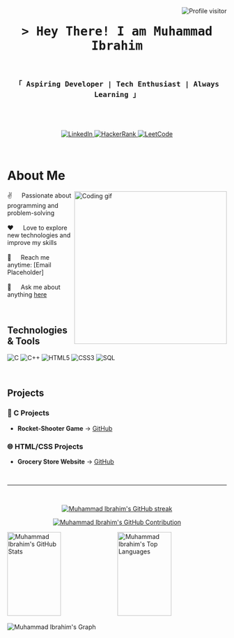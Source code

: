 

<a href="https://komarev.com/ghpvc/?username=maybethemuhammadibrahim">
  <img align="right" src="https://komarev.com/ghpvc/?username=maybethemuhammadibrahim&label=Visitors&color=88C0D0&style=flat" alt="Profile visitor" />
</a>

<!-- Intro  -->
<h1 align="center">
        <samp>&gt; Hey There! I am <b>Muhammad Ibrahim</b></samp>
</h1>

<h3 align="center"> 
  <samp>
    <br>
    <p>
    「 Aspiring Developer | Tech Enthusiast | Always Learning 」
    </p>
      <br>
    <br>
  </samp>
</h3>

<p align="center">
 <a href="#" target="blank">
  <img src="https://img.shields.io/badge/LinkedIn-0077B5?style=for-the-badge&logo=linkedin&logoColor=white" alt="LinkedIn" />
 </a>
 <a href="#" target="blank">
  <img src="https://img.shields.io/badge/HackerRank-2EC866?style=for-the-badge&logo=hackerrank&logoColor=white" alt="HackerRank" />
 </a>
 <a href="#" target="blank">
  <img src="https://img.shields.io/badge/LeetCode-FFA116?style=for-the-badge&logo=leetcode&logoColor=white" alt="LeetCode" />
 </a>
</p>
<br />

<!-- About Section -->
# About Me

<p>
 <img align="right" width="350" src="/assets/programmer.gif" alt="Coding gif" />
  
 ✌️ &emsp; Passionate about programming and problem-solving <br/><br/>
 ❤️ &emsp; Love to explore new technologies and improve my skills<br/><br/>
 📧 &emsp; Reach me anytime: [Email Placeholder] <br/><br/>
 💬 &emsp; Ask me about anything [here](https://github.com/maybethemuhammadibrahim/maybethemuhammadibrahim/issues)
</p>

<br/>

## Technologies & Tools

![C](https://img.shields.io/badge/C-A8B9CC?style=for-the-badge&logo=c&logoColor=white)
![C++](https://img.shields.io/badge/C++-00599C?style=for-the-badge&logo=c%2B%2B&logoColor=white)
![HTML5](https://img.shields.io/badge/HTML5-E34F26?style=for-the-badge&logo=html5&logoColor=white)
![CSS3](https://img.shields.io/badge/CSS3-1572B6?style=for-the-badge&logo=css3&logoColor=white)
![SQL](https://img.shields.io/badge/SQL-4479A1?style=for-the-badge&logo=sqlite&logoColor=white)

<br/>

## Projects

### 🚀 C Projects
- **Rocket-Shooter Game** → [GitHub](https://github.com/maybethemuhammadibrahim/Rocket-Game)

### 🌐 HTML/CSS Projects
- **Grocery Store Website** → [GitHub](https://github.com/maybethemuhammadibrahim/ICT-Project)

<br/>
<hr/>
<br/>

<p align="center">
  <a href="https://github.com/maybethemuhammadibrahim">
    <img src="https://github-readme-streak-stats.herokuapp.com/?user=maybethemuhammadibrahim&theme=nord&border=88C0D0&background=2E3440" alt="Muhammad Ibrahim's GitHub streak"/>
  </a>
</p>

<p align="center">
  <a href="https://github.com/maybethemuhammadibrahim">
    <img src="https://github-profile-summary-cards.vercel.app/api/cards/profile-details?username=maybethemuhammadibrahim&theme=nord" alt="Muhammad Ibrahim's GitHub Contribution"/>
  </a>
</p>

<a> 
    <a href="https://github.com/maybethemuhammadibrahim"><img alt="Muhammad Ibrahim's GitHub Stats" src="https://denvercoder1-github-readme-stats.vercel.app/api?username=maybethemuhammadibrahim&show_icons=true&count_private=true&theme=nord&border_color=88C0D0&bg_color=2E3440&title_color=8FBCBB&icon_color=D8DEE9" height="192px" width="49.5%"/></a>
  <a href="https://github.com/maybethemuhammadibrahim"><img alt="Muhammad Ibrahim's Top Languages" src="https://denvercoder1-github-readme-stats.vercel.app/api/top-langs/?username=maybethemuhammadibrahim&langs_count=8&layout=compact&theme=nord&border_color=88C0D0&bg_color=2E3440&title_color=8FBCBB&icon_color=D8DEE9" height="192px" width="49.5%"/></a>
  <br/>
</a>

![Muhammad Ibrahim's Graph](https://github-readme-activity-graph.vercel.app/graph?username=maybethemuhammadibrahim&custom_title=Muhammad%20Ibrahim's%20GitHub%20Activity%20Graph&bg_color=2E3440&color=88C0D0&line=88C0D0&point=88C0D0&area_color=4C566A&title_color=D8DEE9&area=true)

